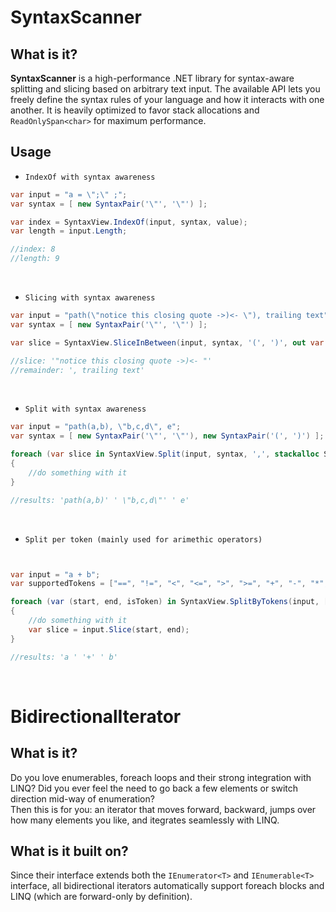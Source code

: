 # SyntaxScanner

## What is it?

**SyntaxScanner**  is a high-performance .NET library for syntax-aware splitting and slicing based on arbitrary text input. The available API lets you freely define the syntax rules of your language and how it interacts with one another. It is heavily optimized to favor stack allocations and `ReadOnlySpan<char>` for maximum performance.

## Usage

* `IndexOf with syntax awareness`

```csharp
var input = "a = \";\" ;";
var syntax = [ new SyntaxPair('\"', '\"') ];

var index = SyntaxView.IndexOf(input, syntax, value);
var length = input.Length;

//index: 8
//length: 9
```

<br/>

* `Slicing with syntax awareness`

```csharp
var input = "path(\"notice this closing quote ->)<- \"), trailing text";
var syntax = [ new SyntaxPair('\"', '\"') ];

var slice = SyntaxView.SliceInBetween(input, syntax, '(', ')', out var remainder);

//slice: '"notice this closing quote ->)<- "'
//remainder: ', trailing text'
``` 

<br/>

* `Split with syntax awareness`

```csharp
var input = "path(a,b), \"b,c,d\", e";
var syntax = [ new SyntaxPair('\"', '\"'), new SyntaxPair('(', ')') ];

foreach (var slice in SyntaxView.Split(input, syntax, ',', stackalloc SyntaxPair[64])) //optionally reserve some space on the stack for maximum performance
{
    //do something with it
}

//results: 'path(a,b)' ' \"b,c,d\"' ' e'
```

<br/>

* `Split per token (mainly used for arimethic operators)`

```csharp


var input = "a + b";
var supportedTokens = ["==", "!=", "<", "<=", ">", ">=", "+", "-", "*", "/"];

foreach (var (start, end, isToken) in SyntaxView.SplitByTokens(input, [], supportedTokens, stackalloc SyntaxPair[64])) //optionally reserve some space on the stack for maximum performance
{
    //do something with it
    var slice = input.Slice(start, end);
}

//results: 'a ' '+' ' b'
``` 

<br/>


# BidirectionalIterator

## What is it?

Do you love enumerables, foreach loops and their strong integration with LINQ? Did you ever feel the need to go back a few elements or switch direction mid-way of enumeration? <br>
Then this is for you: an iterator that moves forward, backward, jumps over how many elements you like, and itegrates seamlessly with LINQ.

## What is it built on?

Since their interface extends both the `IEnumerator<T>` and `IEnumerable<T>` interface, all bidirectional iterators automatically support foreach blocks and LINQ (which are forward-only by definition).
